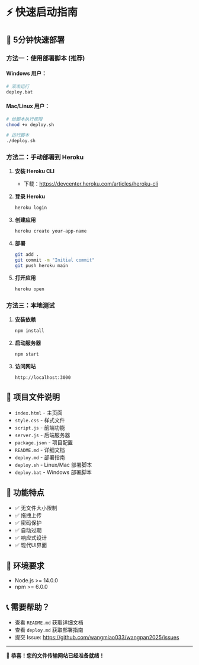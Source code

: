 # ⚡ 快速启动指南

## 🚀 5分钟快速部署

### 方法一：使用部署脚本 (推荐)

#### Windows 用户：
```bash
# 双击运行
deploy.bat
```

#### Mac/Linux 用户：
```bash
# 给脚本执行权限
chmod +x deploy.sh

# 运行脚本
./deploy.sh
```

### 方法二：手动部署到 Heroku

1. **安装 Heroku CLI**
   - 下载：https://devcenter.heroku.com/articles/heroku-cli

2. **登录 Heroku**
   ```bash
   heroku login
   ```

3. **创建应用**
   ```bash
   heroku create your-app-name
   ```

4. **部署**
   ```bash
   git add .
   git commit -m "Initial commit"
   git push heroku main
   ```

5. **打开应用**
   ```bash
   heroku open
   ```

### 方法三：本地测试

1. **安装依赖**
   ```bash
   npm install
   ```

2. **启动服务器**
   ```bash
   npm start
   ```

3. **访问网站**
   ```
   http://localhost:3000
   ```

## 📁 项目文件说明

- `index.html` - 主页面
- `style.css` - 样式文件
- `script.js` - 前端功能
- `server.js` - 后端服务器
- `package.json` - 项目配置
- `README.md` - 详细文档
- `deploy.md` - 部署指南
- `deploy.sh` - Linux/Mac 部署脚本
- `deploy.bat` - Windows 部署脚本

## 🎯 功能特点

- ✅ 无文件大小限制
- ✅ 拖拽上传
- ✅ 密码保护
- ✅ 自动过期
- ✅ 响应式设计
- ✅ 现代UI界面

## 🔧 环境要求

- Node.js >= 14.0.0
- npm >= 6.0.0

## 📞 需要帮助？

- 查看 `README.md` 获取详细文档
- 查看 `deploy.md` 获取部署指南
- 提交 Issue: https://github.com/wangmiao033/wangpan2025/issues

---

🎉 **恭喜！您的文件传输网站已经准备就绪！**
